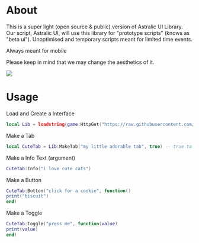 # About
This is a super light (open source & public) version of Astralic UI Library. Our script, Astralic UI, will use this library for "prototype scripts" (knows as "beta ui"). Unoptimised and temporary scripts meant for limited time events.

Always meant for mobile

Please keep in mind that we may change the aesthetics of it.

![](https://github.com/Astralic62/AstralicPrototypeUI/assets/140242928/ef4d58b8-93a2-434b-963e-a93e20432faf)
# Usage
Load and Create a Interface
```lua
local Lib = loadstring(game:HttpGet("https://raw.githubusercontent.com/Astralic62/AstralicPrototypeUI/main/PrototypeLibrary.lua"))():MakePrototypeLibrary("Astralic Prototype UI")
```
Make a Tab
```lua
local CuteTab = Lib:MakeTab("my little adorable tab", true) -- true to make it open by default (optional)
```
Make a Info Text (argument)
```lua
CuteTab:Info("i love cute cats")
```
Make a Button
```lua
CuteTab:Button("click for a cookie", function()
print("biscuit")
end)
```
Make a Toggle
```lua
CuteTab:Toggle("press me", function(value)
print(value)
end)
```
